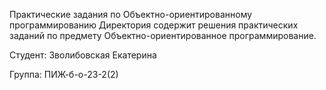 Практические задания по Объектно-ориентированному программированию
Директория содержит решения практических заданий по предмету Объектно-ориентированное программирование.

Студент: Зволибовская Екатерина

Группа: ПИЖ-б-о-23-2(2)
